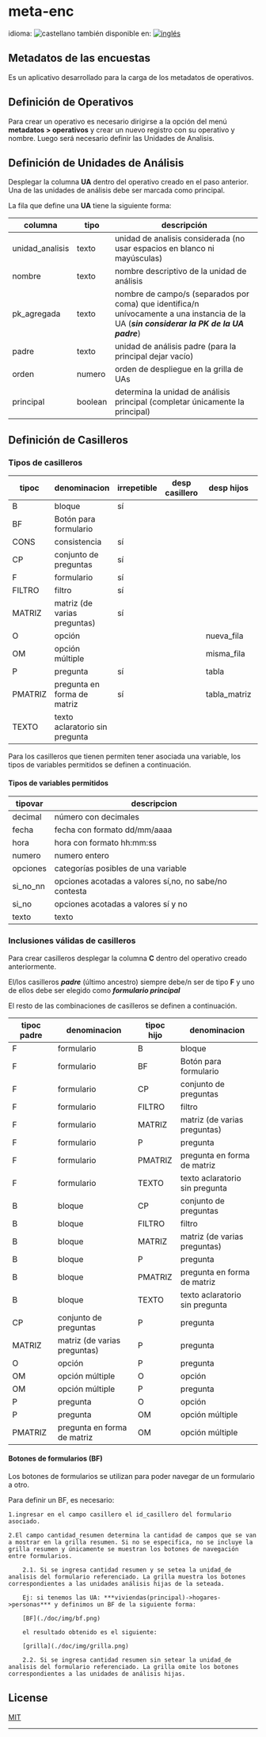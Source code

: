 <!--multilang v0 es:LEEME.md en:README.md -->

<!--lang:es-->
<!--lang:en--]
[!--lang:*-->
# meta-enc

<!--multilang buttons-->

idioma: ![castellano](https://raw.githubusercontent.com/codenautas/multilang/master/img/lang-es.png)
también disponible en:
[![inglés](https://raw.githubusercontent.com/codenautas/multilang/master/img/lang-en.png)](README.md)

<!--lang:es-->
## Metadatos de las encuestas

Es un aplicativo desarrollado para la carga de los metadatos de operativos.

## Definición de Operativos

Para crear un operativo es necesario dirigirse a la opción del menú **metadatos > operativos** y crear un nuevo registro con su operativo y nombre. Luego será necesario definir las Unidades de Analisis.

## Definición de Unidades de Análisis
Desplegar la columna **UA** dentro del operativo creado en el paso anterior. Una de las unidades de análisis debe ser marcada como principal.

La fila que define una **UA** tiene la siguiente forma:

columna        |tipo   |descripción
---------------|-------|------------------------------------------------------------------------
unidad_analisis|texto  |unidad de analisis considerada (no usar espacios en blanco ni mayúsculas)
nombre         |texto  |nombre descriptivo de la unidad de análisis
pk_agregada    |texto  |nombre de campo/s (separados por coma) que identifica/n unívocamente a una instancia de la UA (***sin considerar la PK de la UA padre***)
padre          |texto  |unidad de análisis padre (para la principal dejar vacío)
orden          |numero |orden de despliegue en la grilla de UAs
principal      |boolean|determina la unidad de análisis principal (completar únicamente la principal)

## Definición de Casilleros
### Tipos de casilleros

tipoc	| denominacion	                |irrepetible|desp casillero|desp hijos	|es var
--------|-------------------------------|-----------|--------------|------------|--------------
B	    | bloque	                    |sí			|              |            |no  
BF	    | Botón para formulario	      	| 		    |              |            |si/no   
CONS    | consistencia	                |sí			|              |            |no  
CP	    | conjunto de preguntas	        |sí			|              |            |no  
F	    | formulario	                |sí			|              |            |no  
FILTRO	| filtro	                    |sí			|              |            |no  
MATRIZ	| matriz (de varias preguntas)	|sí			|              |            |no  
O	    | opción			            |           |              |nueva_fila	|no
OM	    | opción múltiple			    |           |              |misma_fila	|sí
P	    | pregunta	                    |sí		    |              |tabla	    |si/no
PMATRIZ	| pregunta en forma de matriz	|sí		    |              |tabla_matriz|no
TEXTO	| texto aclaratorio sin pregunta|			|	           |            |no

Para los casilleros que tienen permiten tener asociada una variable, los tipos de variables permitidos se definen a continuación.

#### Tipos de variables permitidos

tipovar	 |descripcion
---------|-------------------------------------------------------
decimal	 |número con decimales
fecha	 |fecha con formato dd/mm/aaaa
hora	 |hora con formato hh:mm:ss
numero	 |numero entero
opciones |categorías posibles de una variable
si_no_nn |opciones acotadas a valores sí,no, no sabe/no contesta
si_no	 |opciones acotadas a valores sí y no
texto	 |texto



### Inclusiones válidas de casilleros

Para crear casilleros desplegar la columna **C** dentro del operativo creado anteriormente.

El/los casilleros ***padre*** (último ancestro) siempre debe/n ser de tipo **F** y uno de ellos debe ser elegido como ***formulario principal***

El resto de las combinaciones de casilleros se definen a continuación.

tipoc padre|denominacion	              |tipoc hijo	|denominacion
-----------|------------------------------|-------------|-------------------------------
F	       |formulario	                  |B	        |bloque
F	       |formulario	                  |BF	        |Botón para formulario
F	       |formulario	                  |CP	        |conjunto de preguntas
F	       |formulario	                  |FILTRO	    |filtro
F	       |formulario	                  |MATRIZ	    |matriz (de varias preguntas)
F	       |formulario	                  |P	        |pregunta
F	       |formulario	                  |PMATRIZ  	|pregunta en forma de matriz
F	       |formulario	                  |TEXTO	    |texto aclaratorio sin pregunta
B	       |bloque	                      |CP	        |conjunto de preguntas
B	       |bloque	                      |FILTRO	    |filtro
B	       |bloque	                      |MATRIZ	    |matriz (de varias preguntas)
B	       |bloque	                      |P	        |pregunta
B	       |bloque	                      |PMATRIZ	    |pregunta en forma de matriz
B	       |bloque	                      |TEXTO	    |texto aclaratorio sin pregunta
CP	       |conjunto de preguntas	      |P	        |pregunta
MATRIZ	   |matriz (de varias preguntas)  |P	        |pregunta
O	       |opción	                      |P	        |pregunta
OM	       |opción múltiple	              |O	        |opción
OM	       |opción múltiple	              |P	        |pregunta
P	       |pregunta	                  |O	        |opción
P	       |pregunta	                  |OM	        |opción múltiple
PMATRIZ	   |pregunta en forma de matriz   |OM	        |opción múltiple

#### Botones de formularios (BF)
Los botones de formularios se utilizan para poder navegar de un formulario a otro.

Para definir un BF, es necesario:

    1.ingresar en el campo casillero el id_casillero del formulario asociado.

    2.El campo cantidad_resumen determina la cantidad de campos que se van a mostrar en la grilla resumen. Si no se especifica, no se incluye la grilla resumen y únicamente se muestran los botones de navegación entre formularios.

        2.1. Si se ingresa cantidad resumen y se setea la unidad_de analisis del formulario referenciado. La grilla muestra los botones correspondientes a las unidades análisis hijas de la seteada.

        Ej: si tenemos las UA: ***viviendas(principal)->hogares->personas*** y definimos un BF de la siguiente forma:

        [BF](./doc/img/bf.png)

        el resultado obtenido es el siguiente:

        [grilla](./doc/img/grilla.png)

        2.2. Si se ingresa cantidad resumen sin setear la unidad_de analisis del formulario referenciado. La grilla omite los botones correspondientes a las unidades de análisis hijas.

<!--lang:en--]

see spanish

[!--lang:*-->
## License

[MIT](LICENSE)

----------------


